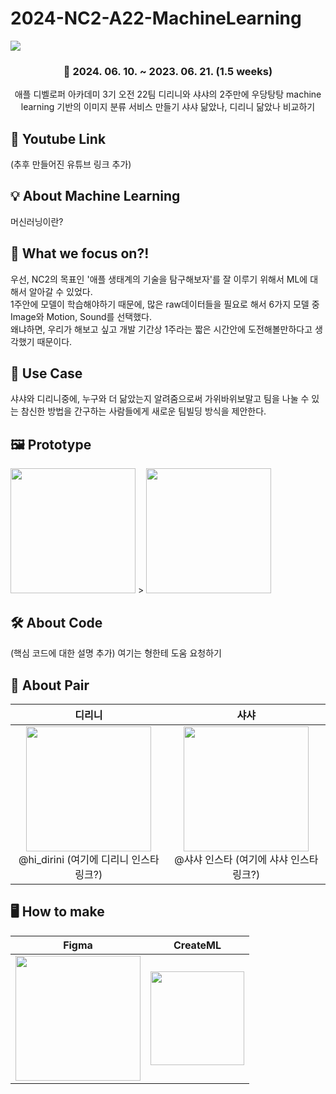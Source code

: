 # 2024-NC2-A22-MachineLearning

<img src="https://github.com/DeveloperAcademy-POSTECH/2024-NC2-A22-MachineLearning/assets/150351817/929df2b2-9756-4308-88bc-b8eea3d53e79">

<div align="center">


### 📆 2024. 06. 10. ~ 2023. 06. 21. (1.5 weeks)
애플 디벨로퍼 아카데미 3기 오전 22팀 디리니와 샤샤의 2주만에 우당탕탕 machine learning 기반의 이미지 분류 서비스 만들기
샤샤 닮았나, 디리니 닮았나 비교하기 

</div>

## 🎥 Youtube Link
(추후 만들어진 유튜브 링크 추가)

## 💡 About Machine Learning

머신러닝이란? 
<br>

## 🎯 What we focus on?!

우선, NC2의 목표인 '애플 생태계의 기술을 탐구해보자'를 잘 이루기 위해서 ML에 대해서 알아갈 수 있었다.
<br> 1주안에 모델이 학습해야하기 때문에, 많은 raw데이터들을 필요로 해서 6가지 모델 중 Image와 Motion, Sound를 선택했다. 
<br> 왜냐하면, 우리가 해보고 싶고 개발 기간상 1주라는 짧은 시간안에 도전해볼만하다고 생각했기 때문이다.


## 💼 Use Case

샤샤와 디리니중에, 누구와 더 닮았는지 알려줌으로써 가위바위보말고 팀을 나눌 수 있는 참신한 방법을 간구하는 사람들에게 새로운 팀빌딩 방식을 제안한다.

## 🖼️ Prototype
<img src="https://github.com/DeveloperAcademy-POSTECH/2024-NC2-A22-MachineLearning/assets/150351817/e72fe6f8-8a6b-43f1-bc42-a696190055fe" width=200>
> 

<img src="https://github.com/DeveloperAcademy-POSTECH/2024-NC2-A22-MachineLearning/assets/150351817/3090e2bc-47e8-45a9-a7bf-2a258bf43820" width=200>




## 🛠️ About Code
(핵심 코드에 대한 설명 추가)
여기는 형한테 도움 요청하기 

## 👥 About Pair

|**디리니**|**샤샤**|
| :------: |  :------: |
|<img src="https://github.com/DeveloperAcademy-POSTECH/2024-NC2-A22-MachineLearning/assets/150351817/bde14fd0-8d3b-421f-b05b-d34c90707447" width=200> <br/> @hi_dirini (여기에 디리니 인스타링크?) |<img src="https://github.com/DeveloperAcademy-POSTECH/2024-NC2-A22-MachineLearning/assets/150351817/4f34721e-deb3-4811-a698-e818f1cda4d0" width=200 > <br/> @샤샤 인스타 (여기에 샤샤 인스타링크?) |

## 🖥️ How to make

|**Figma**|**CreateML**|
| :------: |  :------: |
|<img src="https://github.com/DeveloperAcademy-POSTECH/2024-NC2-A22-MachineLearning/assets/150351817/b5e8ade4-e2eb-49a1-ab28-e671a64e8aa5" height=200 >|<img src="https://github.com/DeveloperAcademy-POSTECH/2024-NC2-A22-MachineLearning/assets/150351817/ea29c446-2dcc-40e0-aee1-0150ee11b57c" height=150 width=150>  |

</div>

<br>
